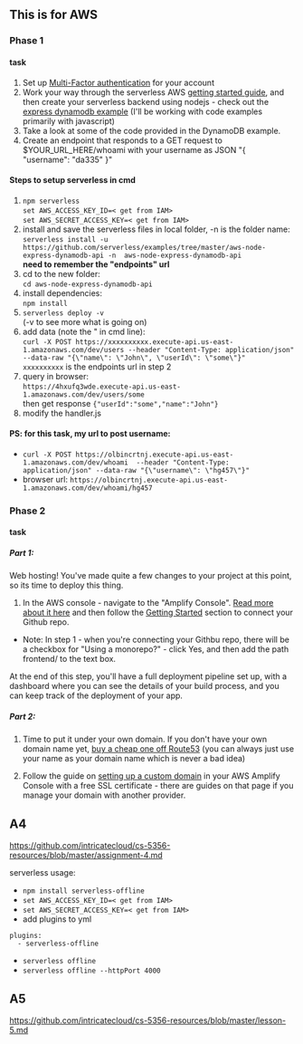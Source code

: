 ## This is for AWS 

### Phase 1
#### task
1. Set up [Multi-Factor authentication](https://docs.aws.amazon.com/IAM/latest/UserGuide/id_credentials_mfa_enable_virtual.html#enable-virt-mfa-for-root) for your account 
2. Work your way through the serverless AWS [getting started guide](https://www.serverless.com/framework/docs/providers/aws/guide/intro/), and then create your serverless backend using nodejs - check out the [express dynamodb example](https://www.serverless.com/examples/aws-node-express-dynamodb-api/) (I'll be working with code examples primarily with javascript)
3. Take a look at some of the code provided in the DynamoDB example.
4. Create an endpoint that responds to a GET request to $YOUR_URL_HERE/whoami with your username as JSON "{ "username": "da335" }"


#### Steps to setup serverless in cmd
1. `npm serverless`  
`set AWS_ACCESS_KEY_ID=< get from IAM>`  
`set AWS_SECRET_ACCESS_KEY=< get from IAM>`
2. install and save the serverless files in local folder, -n is the folder name:  
`serverless install -u https://github.com/serverless/examples/tree/master/aws-node-express-dynamodb-api -n  aws-node-express-dynamodb-api`  
**need to remember the "endpoints" url**
3. cd to the new folder:  
`cd aws-node-express-dynamodb-api`
4. install dependencies:  
`npm install`
5. `serverless deploy -v`  
(-v to see more what is going on)
6. add data (note the " in cmd line):  
`curl -X POST https://xxxxxxxxxx.execute-api.us-east-1.amazonaws.com/dev/users --header "Content-Type: application/json" --data-raw "{\"name\": \"John\", \"userId\": \"some\"}"`  
`xxxxxxxxxx` is the endpoints url in step 2
7. query in browser:  
`https://4hxufq3wde.execute-api.us-east-1.amazonaws.com/dev/users/some`  
then get response `{"userId":"some","name":"John"}`
8. modify the handler.js

#### PS: for this task, my url to post username:
- `curl -X POST https://olbincrtnj.execute-api.us-east-1.amazonaws.com/dev/whoami  --header "Content-Type: application/json" --data-raw "{\"username\": \"hg457\"}"`
- browser url: `https://olbincrtnj.execute-api.us-east-1.amazonaws.com/dev/whoami/hg457`

### Phase 2
#### task
##### Part 1:

Web hosting! You've made quite a few changes to your project at this point, so its time to deploy this thing.

1. In the AWS console - navigate to the "Amplify Console". [Read more about it here](https://docs.aws.amazon.com/amplify/latest/userguide/welcome.html) and then follow the [Getting Started](https://docs.aws.amazon.com/amplify/latest/userguide/getting-started.html) section to connect your Github repo.

- Note: In step 1 - when you're connecting your Githbu repo, there will be a checkbox for "Using a monorepo?" - click Yes, and then add the path frontend/ to the text box.

At the end of this step, you'll have a full deployment pipeline set up, with a dashboard where you can see the details of your build process, and you can keep track of the deployment of your app.

##### Part 2:

1. Time to put it under your own domain. If you don't have your own domain name yet, [buy a cheap one off Route53](https://docs.aws.amazon.com/Route53/latest/DeveloperGuide/domain-register.html) (you can always just use your name as your domain name which is never a bad idea)

2. Follow the guide on [setting up a custom domain](https://docs.aws.amazon.com/amplify/latest/userguide/custom-domains.html) in your AWS Amplify Console with a free SSL certificate - there are guides on that page if you manage your domain with another provider.

## A4
https://github.com/intricatecloud/cs-5356-resources/blob/master/assignment-4.md

serverless usage:
- `npm install serverless-offline`
- `set AWS_ACCESS_KEY_ID=< get from IAM>`  
- `set AWS_SECRET_ACCESS_KEY=< get from IAM>`
- add plugins to yml
```
plugins:
  - serverless-offline
```
- `serverless offline`
- `serverless offline --httpPort 4000`

## A5
https://github.com/intricatecloud/cs-5356-resources/blob/master/lesson-5.md
